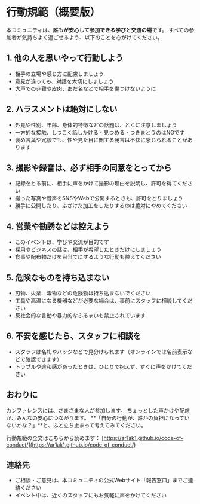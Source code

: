 # 行動規範（概要版）

本コミュニティは、**誰もが安心して参加できる学びと交流の場**です。
すべての参加者が気持ちよく過ごせるよう、以下のことを心がけてください。

## 1. 他の人を思いやって行動しよう

- 相手の立場や感じ方に配慮しましょう
- 意見が違っても、対話を大切にしましょう
- 大声での非難や皮肉、あだ名などで相手を傷つけないように

## 2. ハラスメントは絶対にしない

- 外見や性別、年齢、身体的特徴などの話題は、とくに注意しましょう
- 一方的な接触、しつこく話しかける・見つめる・つきまとうのはNGです
- 褒め言葉や冗談でも、性や見た目に関する発言は不快に感じられることがあります

## 3. 撮影や録音は、必ず相手の同意をとってから

- 記録をとる前に、相手に声をかけて撮影の理由を説明し、許可を得てください
- 撮った写真や音声をSNSやWebで公開するときも、許可をとりましょう
- 勝手に公開したり、ふざけた加工をしたりするのは絶対にやめてください

## 4. 営業や勧誘などは控えよう

- このイベントは、学びや交流が目的です
- 採用やビジネスの話は、相手が希望したときだけにしましょう
- 食事や配布物だけを目当てにするような行動も控えてください

## 5. 危険なものを持ち込まない

- 刃物、火薬、毒物などの危険物は持ち込まないでください
- 工具や高温になる機器などが必要な場合は、事前にスタッフに相談してください
- 反社会的な言動や暴力的なふるまいも禁止されています

## 6. 不安を感じたら、スタッフに相談を

- スタッフは名札やバッジなどで見分けられます（オンラインでは名前表示などで確認できます）
- トラブルや違和感があったときは、ひとりで抱えず、すぐに声をかけてください

## おわりに

カンファレンスには、さまざまな人が参加します。
ちょっとした声かけや配慮が、みんなの安心につながります。
**「自分の行動が、誰かの負担になっていないかな？」**と、ふと立ち止まって考えてみてください。

行動規範の全文はこちらから読めます：
[https://ar1ak1.github.io/code-of-conduct/](https://ar1ak1.github.io/code-of-conduct/)

## 連絡先

- ご相談・ご意見は、本コミュニティの公式Webサイト「報告窓口」までご連絡ください
- イベント中は、近くのスタッフにもお気軽に声をかけてください
